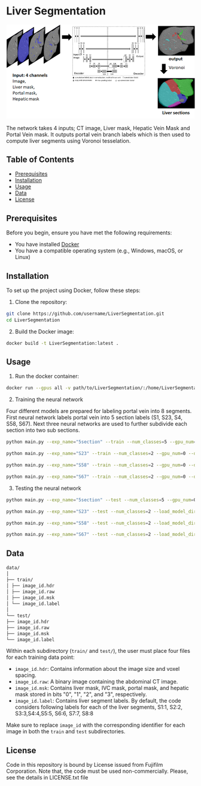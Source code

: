 # Liver Segmentation
![Example image](images/Method.png "This is an example image")

The network takes 4 inputs; CT image, Liver mask, Hepatic Vein Mask and Portal Vein mask.
It outputs portal vein branch labels which is then used to compute liver segments using 
Voronoi tesselation.

## Table of Contents
- [Prerequisites](#prerequisites)
- [Installation](#installation)
- [Usage](#usage)
- [Data](#data)
- [License](#license)

## Prerequisites

Before you begin, ensure you have met the following requirements:

* You have installed [Docker](https://www.docker.com/)
* You have a compatible operating system (e.g., Windows, macOS, or Linux)

## Installation

To set up the project using Docker, follow these steps:

1. Clone the repository:

```bash
git clone https://github.com/username/LiverSegmentation.git
cd LiverSegmentation
```

2. Build the Docker image:
```bash
docker build -t LiverSegmentation:latest .
```

## Usage
1. Run the docker container:
```bash
docker run --gpus all -v path/to/LiverSegmentation/:/home/LiverSegmentation -it LiverSegmentation:latest
```

2. Training the neural network

Four different models are prepared for labeling portal vein into 8 segments. First neural network labels portal vein into 5 section labels (S1, S23, S4, S58, S67).
Next three neural networks are used to further subdivide each section into two sub sections. 

```bash
python main.py --exp_name="5section" --train --num_classes=5 --gpu_num=0 --data_dir="./data/"
```

```bash
python main.py --exp_name="S23" --train --num_classes=2 --gpu_num=0 --data_dir="./data/"
```

```bash
python main.py --exp_name="S58" --train --num_classes=2 --gpu_num=0 --data_dir="./data/"
```

```bash
python main.py --exp_name="S67" --train --num_classes=2 --gpu_num=0 --data_dir="./data/"
```
3. Testing the neural network

```bash
python main.py --exp_name="5section" --test --num_classes=5 --gpu_num=0 --data_dir="./data/"
```

```bash
python main.py --exp_name="S23" --test --num_classes=2 --load_model_dir="./train/model_files/S23/" --gpu_num=0 --data_dir="./data/"
```

```bash
python main.py --exp_name="S58" --test --num_classes=2 --load_model_dir="./train/model_files/S58/" --gpu_num=0 --data_dir="./data/"
```

```bash
python main.py --exp_name="S67" --test --num_classes=2 --load_model_dir="./train/model_files/S67/" --gpu_num=0 --data_dir="./data/"
```

## Data
```
data/
│
├── train/
│ ├── image_id.hdr
│ ├── image_id.raw
│ ├── image_id.msk
│ └── image_id.label
│
└── test/
├── image_id.hdr
├── image_id.raw
├── image_id.msk
└── image_id.label
```
Within each subdirectory (`train/` and `test/`), the user must place four files for each training data point:

- `image_id.hdr`: Contains information about the image size and voxel spacing.
- `image_id.raw`: A binary image containing the abdominal CT image.
- `image_id.msk`: Contains liver mask, IVC mask, portal mask, and hepatic mask stored in bits "0", "1", "2", and "3", respectively.
- `image_id.label`: Contains liver segment labels. By default, the code considers following labels for each of the liver segments, S1:1, S2:2, S3:3,S4:4,S5:5, S6:6, S7:7, S8:8

Make sure to replace `image_id` with the corresponding identifier for each image in both the `train` and `test` subdirectories.

## License
Code in this repository is bound by License issued from Fujifilm Corporation. Note that, the code must be used non-commercially. Please, see the details in LICENSE.txt file